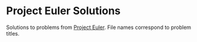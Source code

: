 # Project Euler Solutions

Solutions to problems from [Project Euler](https://projecteuler.net/).
File names correspond to problem titles.
